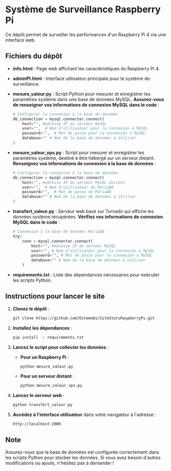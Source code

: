 # Système de Surveillance Raspberry Pi

Ce dépôt permet de surveiller les performances d'un Raspberry Pi 4 via une interface web.

## Fichiers du dépôt

- **info.html** : Page web affichant les caractéristiques du Raspberry Pi 4.
- **adminPI.html** : Interface utilisateur principale pour le système de surveillance.
- **mesure_valeur.py** : Script Python pour mesurer et enregistrer les paramètres système dans une base de données MySQL. **Assurez-vous de renseigner vos informations de connexion MySQL dans le code** :
  ```python
  # Configurer la connexion à la base de données
  db_connection = mysql.connector.connect(
      host="", #adresse IP du serveur MySQL
      user="",  # Nom d'utilisateur pour la connexion à MySQL
      password="",  # Mot de passe pour la connexion à MySQL
      database="" # Nom de la base de données à utiliser
  )
  ```
  
- **mesure_valeur_vps.py** : Script pour mesurer et enregistrer les paramètres système, destiné à être hébergé sur un serveur distant. **Renseignez vos informations de connexion à la base de données** :
  ```python
  # Configurer la connexion à la base de données
  db_connection = mysql.connector.connect(
      host="", #adresse IP du serveur MySQL distant 
      user="",  # Nom d'utilisateur de MariaDB
      password="",  # Mot de passe de MariaDB
      database="" # Nom de la base de données à utiliser
  )
  ```

- **transfert_valeur.py** : Serveur web basé sur Tornado qui affiche les données système récupérées. **Vérifiez vos informations de connexion MySQL dans le code** :
  ```python
  # Connexion à la base de données MariaDB
  try:
      conn = mysql.connector.connect(
          host="", #adresse IP du serveur MySQL
          user="", # Nom d'utilisateur pour la connexion à MySQL
          password="", # Mot de passe pour la connexion à MySQL
          database="" # Nom de la base de données à utiliser
      )
  ```

- **requirements.txt** : Liste des dépendances nécessaires pour exécuter les scripts Python.

## Instructions pour lancer le site

1. **Clonez le dépôt** :
   ```bash
   git clone https://github.com/Estemobs/SiteStatsRaspberryPi.git
   ```

2. **Installez les dépendances** :

   ```bash
   pip install -r requirements.txt
   ```

3. **Lancez le script pour collecter les données** :
   - **Pour un Raspberry Pi** :
     ```bash
     python mesure_valeur.py
     ```
   - **Pour un serveur distant** :
     ```bash
     python mesure_valeur_vps.py
     ```

4. **Lancez le serveur web** :
   ```bash
   python transfert_valeur.py
   ```

5. **Accédez à l'interface utilisateur** dans votre navigateur à l'adresse :
   ```
   http://localhost:2006
   ```

## Note

Assurez-vous que la base de données est configurée correctement dans les scripts Python pour stocker les données.
Si vous avez besoin d'autres modifications ou ajouts, n'hésitez pas à demander !
